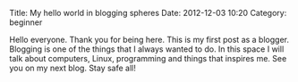 Title: My hello world in blogging spheres
Date: 2012-12-03 10:20
Category: beginner

Hello everyone. Thank you for being here. This is my first post as a blogger. Blogging is one of the things that I always wanted to do. In this space I will talk about computers, Linux, programming and things that inspires me. See you on my next blog. Stay safe all!